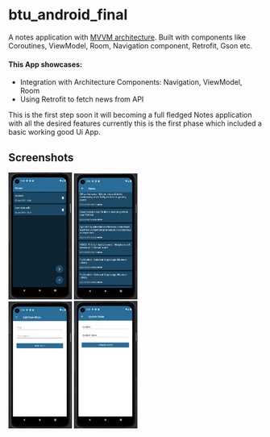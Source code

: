 # btu_android_final

A notes application with [MVVM architecture](https://developer.android.com/jetpack/guide).
Built with components like Coroutines, ViewModel, Room, Navigation component, Retrofit, Gson etc.


#### This App showcases:

* Integration with Architecture Components: Navigation, ViewModel, Room
* Using Retrofit to fetch news from API


This is the first step soon it will becoming a full fledged Notes application with all the desired features
currently this is the first phase which included a basic working good Ui App.

Screenshots
-----------
<div>
  <img src="media/notesList.png" width="25%"/>
  <img src="media/newsList.png" width="25%"/>
</div>

<div>
  <img src="media/addNote.png" width="25%"/>
  <img src="media/updateNote.png" width="25%"/>
</div>
